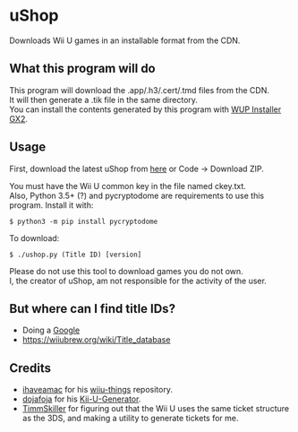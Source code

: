 # uShop
Downloads Wii U games in an installable format from the CDN.

## What this program will do
This program will download the .app/.h3/.cert/.tmd files from the CDN.  
It will then generate a .tik file in the same directory.  
You can install the contents generated by this program with [WUP Installer GX2](https://sourceforge.net/projects/wup-installer-gx2/).

## Usage
First, download the latest uShop from [here](https://github.com/SashLilac/uShop/archive/main.zip) or Code -> Download ZIP.

You must have the Wii U common key in the file named ckey.txt.  
Also, Python 3.5+ (?) and pycryptodome are requirements to use this program. Install it with:

    $ python3 -m pip install pycryptodome

To download:

    $ ./ushop.py (Title ID) [version]

Please do not use this tool to download games you do not own.  
I, the creator of uShop, am not responsible for the activity of the user.

## But where can I find title IDs?
- Doing a [Google](https://lmgtfy.app/?q=wii+u+title+ids)
- https://wiiubrew.org/wiki/Title_database

## Credits
- [ihaveamac](https://github.com/ihaveamac) for his [wiiu-things](https://github.com/ihaveamac/wiiu-things) repository.  
- [dojafoja](https://github.com/dojafoja) for his [Kii-U-Generator](https://github.com/dojafoja/Kii-U-Generator).  
- [TimmSkiller](https://github.com/TimmSkiller) for figuring out that the Wii U uses the same ticket structure as the 3DS, and making a utility to generate tickets for me.
